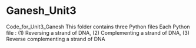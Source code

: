 # Ganesh_Unit3
Code_for_Unit3_Ganesh
This folder contains three Python files
Each Python file : (1) Reversing a strand of DNA, (2) Complementing a strand of DNA, (3) Reverse complementing a strand of DNA
